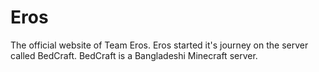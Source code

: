 # Eros
The official website of Team Eros. Eros started it's journey on the server called BedCraft. BedCraft is a Bangladeshi Minecraft server.
